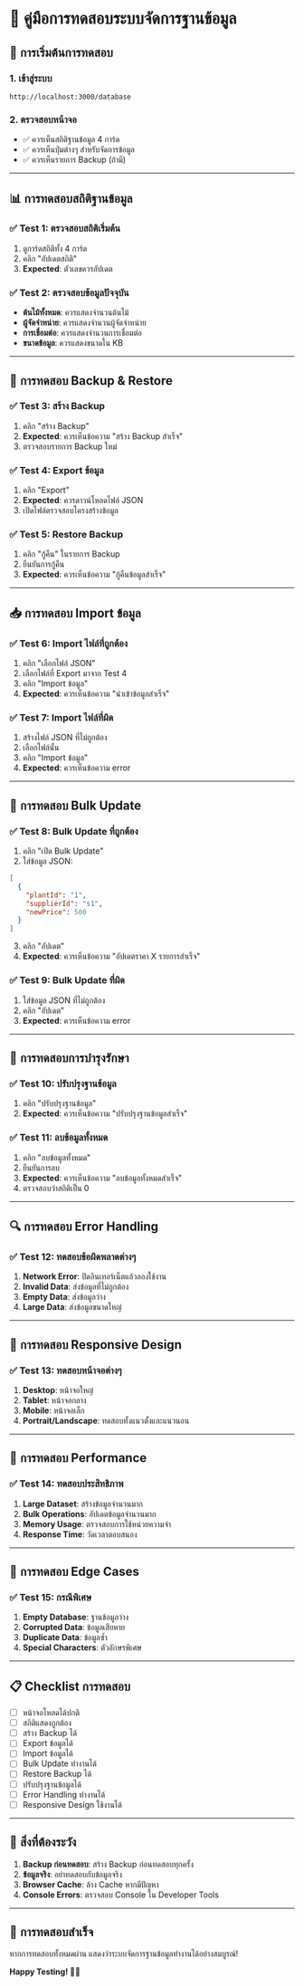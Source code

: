 # 🧪 คู่มือการทดสอบระบบจัดการฐานข้อมูล

## 🚀 การเริ่มต้นการทดสอบ

### 1. เข้าสู่ระบบ
```
http://localhost:3000/database
```

### 2. ตรวจสอบหน้าจอ
- ✅ ควรเห็นสถิติฐานข้อมูล 4 การ์ด
- ✅ ควรเห็นปุ่มต่างๆ สำหรับจัดการข้อมูล
- ✅ ควรเห็นรายการ Backup (ถ้ามี)

---

## 📊 การทดสอบสถิติฐานข้อมูล

### ✅ Test 1: ตรวจสอบสถิติเริ่มต้น
1. ดูการ์ดสถิติทั้ง 4 การ์ด
2. คลิก "อัปเดตสถิติ"
3. **Expected**: ตัวเลขควรอัปเดต

### ✅ Test 2: ตรวจสอบข้อมูลปัจจุบัน
- **ต้นไม้ทั้งหมด**: ควรแสดงจำนวนต้นไม้
- **ผู้จัดจำหน่าย**: ควรแสดงจำนวนผู้จัดจำหน่าย
- **การเชื่อมต่อ**: ควรแสดงจำนวนการเชื่อมต่อ
- **ขนาดข้อมูล**: ควรแสดงขนาดใน KB

---

## 💾 การทดสอบ Backup & Restore

### ✅ Test 3: สร้าง Backup
1. คลิก "สร้าง Backup"
2. **Expected**: ควรเห็นข้อความ "สร้าง Backup สำเร็จ"
3. ตรวจสอบรายการ Backup ใหม่

### ✅ Test 4: Export ข้อมูล
1. คลิก "Export"
2. **Expected**: ควรดาวน์โหลดไฟล์ JSON
3. เปิดไฟล์ตรวจสอบโครงสร้างข้อมูล

### ✅ Test 5: Restore Backup
1. คลิก "กู้คืน" ในรายการ Backup
2. ยืนยันการกู้คืน
3. **Expected**: ควรเห็นข้อความ "กู้คืนข้อมูลสำเร็จ"

---

## 📥 การทดสอบ Import ข้อมูล

### ✅ Test 6: Import ไฟล์ที่ถูกต้อง
1. คลิก "เลือกไฟล์ JSON"
2. เลือกไฟล์ที่ Export มาจาก Test 4
3. คลิก "Import ข้อมูล"
4. **Expected**: ควรเห็นข้อความ "นำเข้าข้อมูลสำเร็จ"

### ✅ Test 7: Import ไฟล์ที่ผิด
1. สร้างไฟล์ JSON ที่ไม่ถูกต้อง
2. เลือกไฟล์นั้น
3. คลิก "Import ข้อมูล"
4. **Expected**: ควรเห็นข้อความ error

---

## 🔄 การทดสอบ Bulk Update

### ✅ Test 8: Bulk Update ที่ถูกต้อง
1. คลิก "เปิด Bulk Update"
2. ใส่ข้อมูล JSON:
```json
[
  {
    "plantId": "1",
    "supplierId": "s1",
    "newPrice": 500
  }
]
```
3. คลิก "อัปเดต"
4. **Expected**: ควรเห็นข้อความ "อัปเดตราคา X รายการสำเร็จ"

### ✅ Test 9: Bulk Update ที่ผิด
1. ใส่ข้อมูล JSON ที่ไม่ถูกต้อง
2. คลิก "อัปเดต"
3. **Expected**: ควรเห็นข้อความ error

---

## 🧹 การทดสอบการบำรุงรักษา

### ✅ Test 10: ปรับปรุงฐานข้อมูล
1. คลิก "ปรับปรุงฐานข้อมูล"
2. **Expected**: ควรเห็นข้อความ "ปรับปรุงฐานข้อมูลสำเร็จ"

### ✅ Test 11: ลบข้อมูลทั้งหมด
1. คลิก "ลบข้อมูลทั้งหมด"
2. ยืนยันการลบ
3. **Expected**: ควรเห็นข้อความ "ลบข้อมูลทั้งหมดสำเร็จ"
4. ตรวจสอบว่าสถิติเป็น 0

---

## 🔍 การทดสอบ Error Handling

### ✅ Test 12: ทดสอบข้อผิดพลาดต่างๆ
1. **Network Error**: ปิดอินเทอร์เน็ตแล้วลองใช้งาน
2. **Invalid Data**: ส่งข้อมูลที่ไม่ถูกต้อง
3. **Empty Data**: ส่งข้อมูลว่าง
4. **Large Data**: ส่งข้อมูลขนาดใหญ่

---

## 📱 การทดสอบ Responsive Design

### ✅ Test 13: ทดสอบหน้าจอต่างๆ
1. **Desktop**: หน้าจอใหญ่
2. **Tablet**: หน้าจอกลาง
3. **Mobile**: หน้าจอเล็ก
4. **Portrait/Landscape**: ทดสอบทั้งแนวตั้งและแนวนอน

---

## 🎯 การทดสอบ Performance

### ✅ Test 14: ทดสอบประสิทธิภาพ
1. **Large Dataset**: สร้างข้อมูลจำนวนมาก
2. **Bulk Operations**: อัปเดตข้อมูลจำนวนมาก
3. **Memory Usage**: ตรวจสอบการใช้หน่วยความจำ
4. **Response Time**: วัดเวลาตอบสนอง

---

## 🐛 การทดสอบ Edge Cases

### ✅ Test 15: กรณีพิเศษ
1. **Empty Database**: ฐานข้อมูลว่าง
2. **Corrupted Data**: ข้อมูลเสียหาย
3. **Duplicate Data**: ข้อมูลซ้ำ
4. **Special Characters**: ตัวอักษรพิเศษ

---

## 📋 Checklist การทดสอบ

- [ ] หน้าจอโหลดได้ปกติ
- [ ] สถิติแสดงถูกต้อง
- [ ] สร้าง Backup ได้
- [ ] Export ข้อมูลได้
- [ ] Import ข้อมูลได้
- [ ] Bulk Update ทำงานได้
- [ ] Restore Backup ได้
- [ ] ปรับปรุงฐานข้อมูลได้
- [ ] Error Handling ทำงานได้
- [ ] Responsive Design ใช้งานได้

---

## 🚨 สิ่งที่ต้องระวัง

1. **Backup ก่อนทดสอบ**: สร้าง Backup ก่อนทดสอบทุกครั้ง
2. **ข้อมูลจริง**: อย่าทดสอบกับข้อมูลจริง
3. **Browser Cache**: ล้าง Cache หากมีปัญหา
4. **Console Errors**: ตรวจสอบ Console ใน Developer Tools

---

## 🎉 การทดสอบสำเร็จ

หากการทดสอบทั้งหมดผ่าน แสดงว่าระบบจัดการฐานข้อมูลทำงานได้อย่างสมบูรณ์!

**Happy Testing! 🧪✨**
